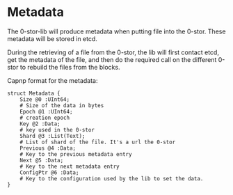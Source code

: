 # Metadata

The 0-stor-lib will produce metadata when putting file into the 0-stor.
These metadata will be stored in etcd.

During the retrieving of a file from the 0-stor, the lib will first contact etcd, get the metadata of the file, and then do the required call on the different 0-stor to rebuild the files from the blocks.

Capnp format for the metadata:
```capnp
struct Metadata {
    Size @0 :UInt64;
    # Size of the data in bytes
    Epoch @1 :UInt64;
    # creation epoch
    Key @2 :Data;
    # key used in the 0-stor
    Shard @3 :List(Text);
    # List of shard of the file. It's a url the 0-stor
    Previous @4 :Data;
    # Key to the previous metadata entry
    Next @5 :Data;
    # Key to the next metadata entry
    ConfigPtr @6 :Data;
    # Key to the configuration used by the lib to set the data.
}
```
